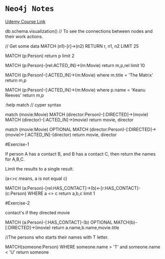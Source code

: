 # **`Neo4j Notes`** 

[Udemy Course Link](https://htrdc.udemy.com/course/neo4j-foundations/learn/lecture/5160978#overview)

db.schema.visualization() // To see the connections between nodes and their work actions.

// Get some data
MATCH (n1)-[r]->(n2) RETURN r, n1, n2 LIMIT 25

MATCH (p:Person) return p limit 2

MATCH (p:Person)-[rel:ACTED_IN]->(m:Movie)
return m,p,rel
limit 10

MATCH (p:Person)-[:ACTED_IN]->(m:Movie)
where m.title = 'The Matrix'
return m,p

MATCH (p:Person)-[:ACTED_IN]->(m:Movie)
where p.name = 'Keanu Reeves'
return m,p

:help match   // cyper syntax



match (movie:Movie)
MATCH (director:Person)-[:DIRECTED]->(movie)
MATCH (director)-[:ACTED_IN]->(movie)
return movie, director

match (movie:Movie)
OPTIONAL MATCH (director:Person)-[:DIRECTED]->(movie)<-[:ACTED_IN]-(director)
return movie, director

#Exercise-1

If person A has a contact B, and B has a contact C, then return the names for A,B,C.

Limit the results to a single result.

(a<>c means, a is not equal c)

MATCH (a:Person)-[rel:HAS_CONTACT]->(b)<-[r:HAS_CONTACT]-(c:Person)
WHERE a <> c
return a,b,c
limit 1

#Exercise-2

contact's if they directed movie

MATCH (a:Person)-[:HAS_CONTACT]-(b)
OPTIONAL MATCH(b)-[:DIRECTED]->(movie)
return a.name,b.name,movie.title

//The persons who starts their names with T letter.

MATCH(someone:Person)
WHERE someone.name > 'T' and someone.name < 'U'
return someone
